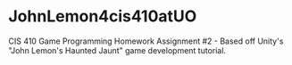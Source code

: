 # JohnLemon4cis410atUO
CIS 410 Game Programming Homework Assignment #2 - Based off Unity's "John Lemon's Haunted Jaunt" game development tutorial. 
